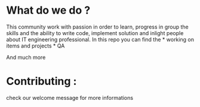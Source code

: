 # What do we do ? 
This community work with passion in order to learn, progress in group the skills and the ability to write code, implement solution and inlight people about IT engineering professional. 
In this repo you can find the 
    * working on items and projects 
    * QA

And much more

# Contributing : 
check our welcome message for more informations